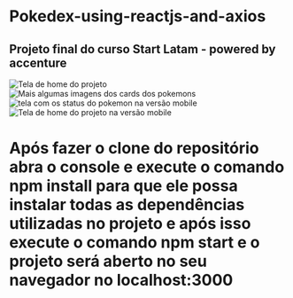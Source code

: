# Pokedex-using-reactjs-and-axios
<h2>Projeto final do curso Start Latam - powered by accenture</h2>
<img src="https://user-images.githubusercontent.com/62315802/102425054-558b7780-3feb-11eb-85da-4207fdfe74a0.png" alt="Tela de home do projeto" />
<img src="https://user-images.githubusercontent.com/62315802/102425103-6fc55580-3feb-11eb-9182-2e23b24391c6.png" alt="Mais algumas imagens dos cards dos pokemons" />
<img src="https://user-images.githubusercontent.com/62315802/102425129-823f8f00-3feb-11eb-8e81-fd8edc89aee9.png" alt="tela com os status do pokemon na versão mobile" />
<img src="https://user-images.githubusercontent.com/62315802/102425235-a56a3e80-3feb-11eb-8221-7ab6e0f45a46.png" alt="Tela de home do projeto na versão mobile" />

<h1>Após fazer o clone do repositório abra o console e execute o comando npm install para que ele possa instalar todas as dependências utilizadas no projeto e após isso execute o comando npm start e o projeto será aberto no seu navegador no localhost:3000</h1>
